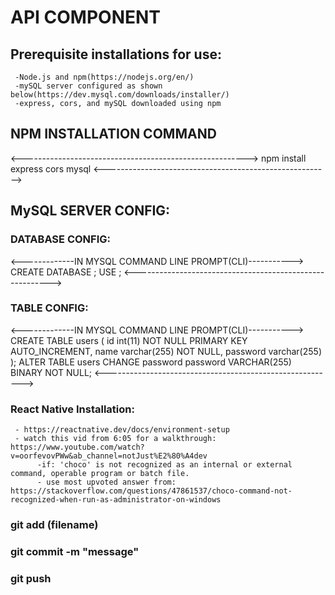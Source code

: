 # API COMPONENT
##  Prerequisite installations for use:
     -Node.js and npm(https://nodejs.org/en/)
     -mySQL server configured as shown below(https://dev.mysql.com/downloads/installer/)
     -express, cors, and mySQL downloaded using npm
##  NPM INSTALLATION COMMAND
<-------------------------------------------------------->
npm install express cors mysql
<-------------------------------------------------------->
##  MySQL SERVER CONFIG:
###     DATABASE CONFIG:
<-------------IN MYSQL COMMAND LINE PROMPT(CLI)----------->
            CREATE DATABASE <your db name here>;
            USE <your db name here>;
<--------------------------------------------------------->
###     TABLE CONFIG:
<-------------IN MYSQL COMMAND LINE PROMPT(CLI)----------->
            CREATE TABLE users (
                id int(11) NOT NULL PRIMARY KEY AUTO_INCREMENT,
                name varchar(255) NOT NULL,
                password varchar(255)
            );
            ALTER TABLE users CHANGE password password VARCHAR(255) BINARY NOT NULL;
<--------------------------------------------------------->
### React Native Installation:
     - https://reactnative.dev/docs/environment-setup
     - watch this vid from 6:05 for a walkthrough: https://www.youtube.com/watch?v=oorfevovPWw&ab_channel=notJust%E2%80%A4dev 
          -if: 'choco' is not recognized as an internal or external command, operable program or batch file.
          - use most upvoted answer from: https://stackoverflow.com/questions/47861537/choco-command-not-recognized-when-run-as-administrator-on-windows

### git add (filename)
### git commit -m "message"
### git push
